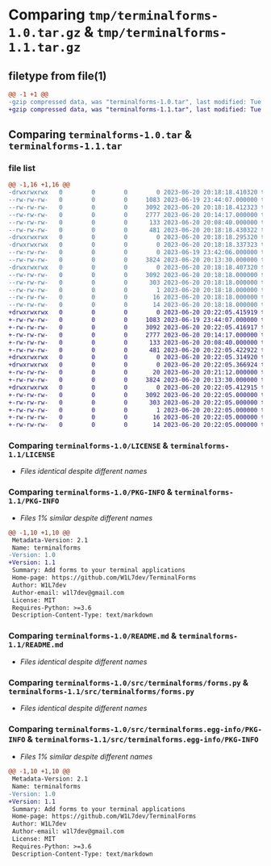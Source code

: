# Comparing `tmp/terminalforms-1.0.tar.gz` & `tmp/terminalforms-1.1.tar.gz`

## filetype from file(1)

```diff
@@ -1 +1 @@
-gzip compressed data, was "terminalforms-1.0.tar", last modified: Tue Jun 20 20:18:18 2023, max compression
+gzip compressed data, was "terminalforms-1.1.tar", last modified: Tue Jun 20 20:22:05 2023, max compression
```

## Comparing `terminalforms-1.0.tar` & `terminalforms-1.1.tar`

### file list

```diff
@@ -1,16 +1,16 @@
-drwxrwxrwx   0        0        0        0 2023-06-20 20:18:18.410320 terminalforms-1.0/
--rw-rw-rw-   0        0        0     1083 2023-06-19 23:44:07.000000 terminalforms-1.0/LICENSE
--rw-rw-rw-   0        0        0     3092 2023-06-20 20:18:18.412323 terminalforms-1.0/PKG-INFO
--rw-rw-rw-   0        0        0     2777 2023-06-20 20:14:17.000000 terminalforms-1.0/README.md
--rw-rw-rw-   0        0        0      133 2023-06-20 20:08:40.000000 terminalforms-1.0/pyproject.toml
--rw-rw-rw-   0        0        0      481 2023-06-20 20:18:18.430322 terminalforms-1.0/setup.cfg
-drwxrwxrwx   0        0        0        0 2023-06-20 20:18:18.295320 terminalforms-1.0/src/
-drwxrwxrwx   0        0        0        0 2023-06-20 20:18:18.337323 terminalforms-1.0/src/terminalforms/
--rw-rw-rw-   0        0        0        0 2023-06-19 23:42:06.000000 terminalforms-1.0/src/terminalforms/__init__.py
--rw-rw-rw-   0        0        0     3824 2023-06-20 20:13:30.000000 terminalforms-1.0/src/terminalforms/forms.py
-drwxrwxrwx   0        0        0        0 2023-06-20 20:18:18.407320 terminalforms-1.0/src/terminalforms.egg-info/
--rw-rw-rw-   0        0        0     3092 2023-06-20 20:18:18.000000 terminalforms-1.0/src/terminalforms.egg-info/PKG-INFO
--rw-rw-rw-   0        0        0      303 2023-06-20 20:18:18.000000 terminalforms-1.0/src/terminalforms.egg-info/SOURCES.txt
--rw-rw-rw-   0        0        0        1 2023-06-20 20:18:18.000000 terminalforms-1.0/src/terminalforms.egg-info/dependency_links.txt
--rw-rw-rw-   0        0        0       16 2023-06-20 20:18:18.000000 terminalforms-1.0/src/terminalforms.egg-info/requires.txt
--rw-rw-rw-   0        0        0       14 2023-06-20 20:18:18.000000 terminalforms-1.0/src/terminalforms.egg-info/top_level.txt
+drwxrwxrwx   0        0        0        0 2023-06-20 20:22:05.415919 terminalforms-1.1/
+-rw-rw-rw-   0        0        0     1083 2023-06-19 23:44:07.000000 terminalforms-1.1/LICENSE
+-rw-rw-rw-   0        0        0     3092 2023-06-20 20:22:05.416917 terminalforms-1.1/PKG-INFO
+-rw-rw-rw-   0        0        0     2777 2023-06-20 20:14:17.000000 terminalforms-1.1/README.md
+-rw-rw-rw-   0        0        0      133 2023-06-20 20:08:40.000000 terminalforms-1.1/pyproject.toml
+-rw-rw-rw-   0        0        0      481 2023-06-20 20:22:05.422922 terminalforms-1.1/setup.cfg
+drwxrwxrwx   0        0        0        0 2023-06-20 20:22:05.314920 terminalforms-1.1/src/
+drwxrwxrwx   0        0        0        0 2023-06-20 20:22:05.366924 terminalforms-1.1/src/terminalforms/
+-rw-rw-rw-   0        0        0       20 2023-06-20 20:21:12.000000 terminalforms-1.1/src/terminalforms/__init__.py
+-rw-rw-rw-   0        0        0     3824 2023-06-20 20:13:30.000000 terminalforms-1.1/src/terminalforms/forms.py
+drwxrwxrwx   0        0        0        0 2023-06-20 20:22:05.412915 terminalforms-1.1/src/terminalforms.egg-info/
+-rw-rw-rw-   0        0        0     3092 2023-06-20 20:22:05.000000 terminalforms-1.1/src/terminalforms.egg-info/PKG-INFO
+-rw-rw-rw-   0        0        0      303 2023-06-20 20:22:05.000000 terminalforms-1.1/src/terminalforms.egg-info/SOURCES.txt
+-rw-rw-rw-   0        0        0        1 2023-06-20 20:22:05.000000 terminalforms-1.1/src/terminalforms.egg-info/dependency_links.txt
+-rw-rw-rw-   0        0        0       16 2023-06-20 20:22:05.000000 terminalforms-1.1/src/terminalforms.egg-info/requires.txt
+-rw-rw-rw-   0        0        0       14 2023-06-20 20:22:05.000000 terminalforms-1.1/src/terminalforms.egg-info/top_level.txt
```

### Comparing `terminalforms-1.0/LICENSE` & `terminalforms-1.1/LICENSE`

 * *Files identical despite different names*

### Comparing `terminalforms-1.0/PKG-INFO` & `terminalforms-1.1/PKG-INFO`

 * *Files 1% similar despite different names*

```diff
@@ -1,10 +1,10 @@
 Metadata-Version: 2.1
 Name: terminalforms
-Version: 1.0
+Version: 1.1
 Summary: Add forms to your terminal applications
 Home-page: https://github.com/W1L7dev/TerminalForms
 Author: W1L7dev
 Author-email: w1l7dev@gmail.com
 License: MIT
 Requires-Python: >=3.6
 Description-Content-Type: text/markdown
```

### Comparing `terminalforms-1.0/README.md` & `terminalforms-1.1/README.md`

 * *Files identical despite different names*

### Comparing `terminalforms-1.0/src/terminalforms/forms.py` & `terminalforms-1.1/src/terminalforms/forms.py`

 * *Files identical despite different names*

### Comparing `terminalforms-1.0/src/terminalforms.egg-info/PKG-INFO` & `terminalforms-1.1/src/terminalforms.egg-info/PKG-INFO`

 * *Files 1% similar despite different names*

```diff
@@ -1,10 +1,10 @@
 Metadata-Version: 2.1
 Name: terminalforms
-Version: 1.0
+Version: 1.1
 Summary: Add forms to your terminal applications
 Home-page: https://github.com/W1L7dev/TerminalForms
 Author: W1L7dev
 Author-email: w1l7dev@gmail.com
 License: MIT
 Requires-Python: >=3.6
 Description-Content-Type: text/markdown
```

